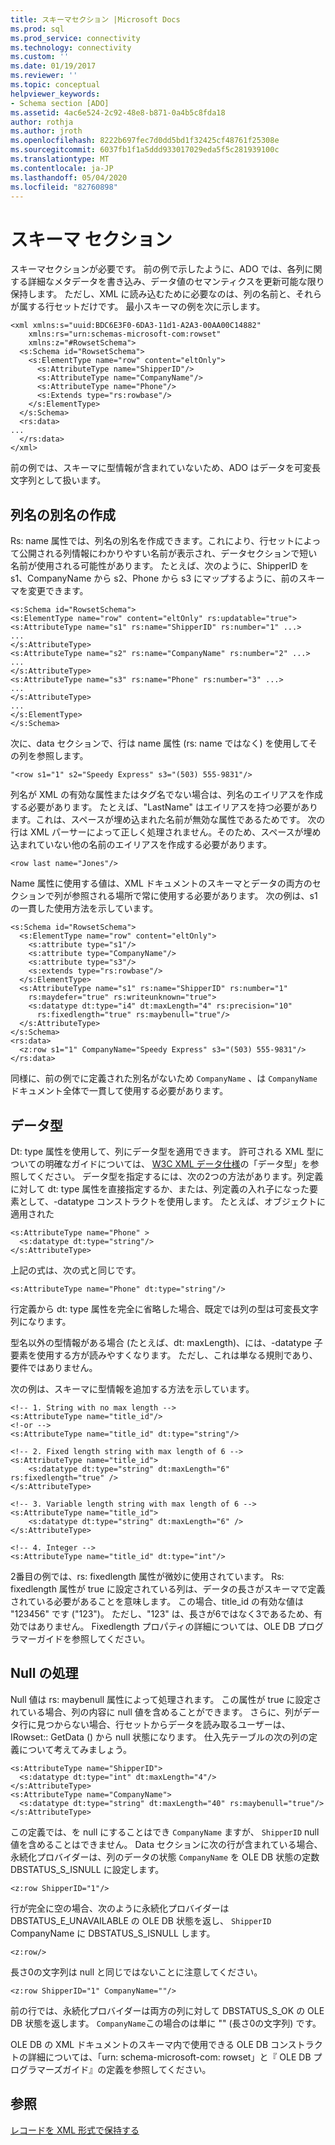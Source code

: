 ```yaml
---
title: スキーマセクション |Microsoft Docs
ms.prod: sql
ms.prod_service: connectivity
ms.technology: connectivity
ms.custom: ''
ms.date: 01/19/2017
ms.reviewer: ''
ms.topic: conceptual
helpviewer_keywords:
- Schema section [ADO]
ms.assetid: 4ac6e524-2c92-48e8-b871-0a4b5c8fda18
author: rothja
ms.author: jroth
ms.openlocfilehash: 8222b697fec7d0dd5bd1f32425cf48761f25308e
ms.sourcegitcommit: 6037fb1f1a5ddd933017029eda5f5c281939100c
ms.translationtype: MT
ms.contentlocale: ja-JP
ms.lasthandoff: 05/04/2020
ms.locfileid: "82760898"
---
```

# <a name="schema-section"></a>スキーマ セクション
スキーマセクションが必要です。 前の例で示したように、ADO では、各列に関する詳細なメタデータを書き込み、データ値のセマンティクスを更新可能な限り保持します。 ただし、XML に読み込むために必要なのは、列の名前と、それらが属する行セットだけです。 最小スキーマの例を次に示します。  
  
```  
<xml xmlns:s="uuid:BDC6E3F0-6DA3-11d1-A2A3-00AA00C14882"  
    xmlns:rs="urn:schemas-microsoft-com:rowset"  
    xmlns:z="#RowsetSchema">  
  <s:Schema id="RowsetSchema">  
    <s:ElementType name="row" content="eltOnly">  
      <s:AttributeType name="ShipperID"/>  
      <s:AttributeType name="CompanyName"/>  
      <s:AttributeType name="Phone"/>  
      <s:Extends type="rs:rowbase"/>  
    </s:ElementType>  
  </s:Schema>  
  <rs:data>  
...  
  </rs:data>  
</xml>  
```  
  
 前の例では、スキーマに型情報が含まれていないため、ADO はデータを可変長文字列として扱います。  
  
## <a name="creating-aliases-for-column-names"></a>列名の別名の作成  
 Rs: name 属性では、列名の別名を作成できます。これにより、行セットによって公開される列情報にわかりやすい名前が表示され、データセクションで短い名前が使用される可能性があります。 たとえば、次のように、ShipperID を s1、CompanyName から s2、Phone から s3 にマップするように、前のスキーマを変更できます。  
  
```  
<s:Schema id="RowsetSchema">   
<s:ElementType name="row" content="eltOnly" rs:updatable="true">   
<s:AttributeType name="s1" rs:name="ShipperID" rs:number="1" ...>   
...  
</s:AttributeType>   
<s:AttributeType name="s2" rs:name="CompanyName" rs:number="2" ...>   
...  
</s:AttributeType>   
<s:AttributeType name="s3" rs:name="Phone" rs:number="3" ...>   
...  
</s:AttributeType>   
...  
</s:ElementType>   
</s:Schema>  
```  
  
 次に、data セクションで、行は name 属性 (rs: name ではなく) を使用してその列を参照します。  
  
```  
"<row s1="1" s2="Speedy Express" s3="(503) 555-9831"/>  
```  
  
 列名が XML の有効な属性またはタグ名でない場合は、列名のエイリアスを作成する必要があります。 たとえば、"LastName" はエイリアスを持つ必要があります。これは、スペースが埋め込まれた名前が無効な属性であるためです。 次の行は XML パーサーによって正しく処理されません。そのため、スペースが埋め込まれていない他の名前のエイリアスを作成する必要があります。  
  
```  
<row last name="Jones"/>  
```  
  
 Name 属性に使用する値は、XML ドキュメントのスキーマとデータの両方のセクションで列が参照される場所で常に使用する必要があります。 次の例は、s1 の一貫した使用方法を示しています。  
  
```  
<s:Schema id="RowsetSchema">  
  <s:ElementType name="row" content="eltOnly">  
    <s:attribute type="s1"/>  
    <s:attribute type="CompanyName"/>  
    <s:attribute type="s3"/>  
    <s:extends type="rs:rowbase"/>  
  </s:ElementType>  
  <s:AttributeType name="s1" rs:name="ShipperID" rs:number="1"   
    rs:maydefer="true" rs:writeunknown="true">  
    <s:datatype dt:type="i4" dt:maxLength="4" rs:precision="10"   
      rs:fixedlength="true" rs:maybenull="true"/>  
  </s:AttributeType>  
</s:Schema>  
<rs:data>  
  <z:row s1="1" CompanyName="Speedy Express" s3="(503) 555-9831"/>  
</rs:data>  
```  
  
 同様に、前の例でに定義された別名がないため `CompanyName` 、は `CompanyName` ドキュメント全体で一貫して使用する必要があります。  
  
## <a name="data-types"></a>データ型  
 Dt: type 属性を使用して、列にデータ型を適用できます。 許可される XML 型についての明確なガイドについては、 [W3C XML データ仕様](http://www.w3.org/TR/1998/NOTE-XML-data/)の「データ型」を参照してください。 データ型を指定するには、次の2つの方法があります。列定義に対して dt: type 属性を直接指定するか、または、列定義の入れ子になった要素として、-datatype コンストラクトを使用します。 たとえば、オブジェクトに適用された  
  
```  
<s:AttributeType name="Phone" >  
  <s:datatype dt:type="string"/>  
</s:AttributeType>  
```  
  
 上記の式は、次の式と同じです。  
  
```  
<s:AttributeType name="Phone" dt:type="string"/>  
```  
  
 行定義から dt: type 属性を完全に省略した場合、既定では列の型は可変長文字列になります。  
  
 型名以外の型情報がある場合 (たとえば、dt: maxLength)、には、-datatype 子要素を使用する方が読みやすくなります。 ただし、これは単なる規則であり、要件ではありません。  
  
 次の例は、スキーマに型情報を追加する方法を示しています。  
  
```  
<!-- 1. String with no max length -->  
<s:AttributeType name="title_id"/>  
<!-or -->  
<s:AttributeType name="title_id" dt:type="string"/>  
  
<!-- 2. Fixed length string with max length of 6 -->  
<s:AttributeType name="title_id">  
    <s:datatype dt:type="string" dt:maxLength="6" rs:fixedlength="true" />  
</s:AttributeType>  
  
<!-- 3. Variable length string with max length of 6 -->  
<s:AttributeType name="title_id">  
    <s:datatype dt:type="string" dt:maxLength="6" />  
</s:AttributeType>  
  
<!-- 4. Integer -->  
<s:AttributeType name="title_id" dt:type="int"/>  
```  
  
 2番目の例では、rs: fixedlength 属性が微妙に使用されています。 Rs: fixedlength 属性が true に設定されている列は、データの長さがスキーマで定義されている必要があることを意味します。 この場合、title_id の有効な値は "123456" です ("123")。 ただし、"123" は、長さが6ではなく3であるため、有効ではありません。 Fixedlength プロパティの詳細については、OLE DB プログラマーガイドを参照してください。  
  
## <a name="handling-nulls"></a>Null の処理  
 Null 値は rs: maybenull 属性によって処理されます。 この属性が true に設定されている場合、列の内容に null 値を含めることができます。 さらに、列がデータ行に見つからない場合、行セットからデータを読み取るユーザーは、IRowset:: GetData () から null 状態になります。 仕入先テーブルの次の列の定義について考えてみましょう。  
  
```  
<s:AttributeType name="ShipperID">  
  <s:datatype dt:type="int" dt:maxLength="4"/>  
</s:AttributeType>  
<s:AttributeType name="CompanyName">  
  <s:datatype dt:type="string" dt:maxLength="40" rs:maybenull="true"/>  
</s:AttributeType>  
```  
  
 この定義では、を null にすることはでき `CompanyName` ますが、 `ShipperID` null 値を含めることはできません。 Data セクションに次の行が含まれている場合、永続化プロバイダーは、列のデータの状態 `CompanyName` を OLE DB 状態の定数 DBSTATUS_S_ISNULL に設定します。  
  
```  
<z:row ShipperID="1"/>  
```  
  
 行が完全に空の場合、次のように永続化プロバイダーは DBSTATUS_E_UNAVAILABLE の OLE DB 状態を返し、 `ShipperID` CompanyName に DBSTATUS_S_ISNULL します。  
  
```  
<z:row/>   
```  
  
 長さ0の文字列は null と同じではないことに注意してください。  
  
```  
<z:row ShipperID="1" CompanyName=""/>  
```  
  
 前の行では、永続化プロバイダーは両方の列に対して DBSTATUS_S_OK の OLE DB 状態を返します。 `CompanyName`この場合のは単に "" (長さ0の文字列) です。  
  
 OLE DB の XML ドキュメントのスキーマ内で使用できる OLE DB コンストラクトの詳細については、「urn: schema-microsoft-com: rowset」と『 OLE DB プログラマーズガイド』の定義を参照してください。  
  
## <a name="see-also"></a>参照  
 [レコードを XML 形式で保持する](../../../ado/guide/data/persisting-records-in-xml-format.md)
